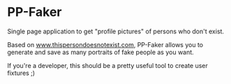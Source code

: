 # PP-Faker
Single page application to get "profile pictures" of persons who don't exist.

Based on www.thispersondoesnotexist.com, PP-Faker allows you to generate and save as many portraits of fake people as you want.

If you're a developer, this should be a pretty useful tool to create user fixtures ;)
